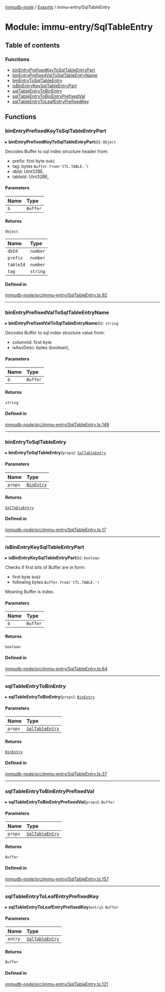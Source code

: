 [immudb-node](../README.md) / [Exports](../modules.md) / immu-entry/SqlTableEntry

# Module: immu-entry/SqlTableEntry

## Table of contents

### Functions

- [binEntryPrefixedKeyToSqlTableEntryPart](immu_entry_SqlTableEntry.md#binentryprefixedkeytosqltableentrypart)
- [binEntryPrefixedValToSqlTableEntryName](immu_entry_SqlTableEntry.md#binentryprefixedvaltosqltableentryname)
- [binEntryToSqlTableEntry](immu_entry_SqlTableEntry.md#binentrytosqltableentry)
- [isBinEntryKeySqlTableEntryPart](immu_entry_SqlTableEntry.md#isbinentrykeysqltableentrypart)
- [sqlTableEntryToBinEntry](immu_entry_SqlTableEntry.md#sqltableentrytobinentry)
- [sqlTableEntryToBinEntryPrefixedVal](immu_entry_SqlTableEntry.md#sqltableentrytobinentryprefixedval)
- [sqlTableEntryToLeafEntryPrefixedKey](immu_entry_SqlTableEntry.md#sqltableentrytoleafentryprefixedkey)

## Functions

### binEntryPrefixedKeyToSqlTableEntryPart

▸ **binEntryPrefixedKeyToSqlTableEntryPart**(`b`): `Object`

Decodes Buffer to sql index structure header from:
- prefix: first byte `0x02`
- tag: bytes `Buffer.from('CTL.TABLE.')`
- dbId: UInt32BE,
- tableId: UInt32BE,

#### Parameters

| Name | Type |
| :------ | :------ |
| `b` | `Buffer` |

#### Returns

`Object`

| Name | Type |
| :------ | :------ |
| `dbId` | `number` |
| `prefix` | `number` |
| `tableId` | `number` |
| `tag` | `string` |

#### Defined in

[immudb-node/src/immu-entry/SqlTableEntry.ts:92](https://github.com/codenotary/immudb-node/blob/fe12060/immudb-node/src/immu-entry/SqlTableEntry.ts#L92)

___

### binEntryPrefixedValToSqlTableEntryName

▸ **binEntryPrefixedValToSqlTableEntryName**(`b`): `string`

Decodes Buffer to sql index structure value from:
- columnId: first byte 
- isAscDesc: bytes (boolean),

#### Parameters

| Name | Type |
| :------ | :------ |
| `b` | `Buffer` |

#### Returns

`string`

#### Defined in

[immudb-node/src/immu-entry/SqlTableEntry.ts:149](https://github.com/codenotary/immudb-node/blob/fe12060/immudb-node/src/immu-entry/SqlTableEntry.ts#L149)

___

### binEntryToSqlTableEntry

▸ **binEntryToSqlTableEntry**(`props`): [`SqlTableEntry`](types_Entry.md#sqltableentry)

#### Parameters

| Name | Type |
| :------ | :------ |
| `props` | [`BinEntry`](types_Entry.md#binentry) |

#### Returns

[`SqlTableEntry`](types_Entry.md#sqltableentry)

#### Defined in

[immudb-node/src/immu-entry/SqlTableEntry.ts:17](https://github.com/codenotary/immudb-node/blob/fe12060/immudb-node/src/immu-entry/SqlTableEntry.ts#L17)

___

### isBinEntryKeySqlTableEntryPart

▸ **isBinEntryKeySqlTableEntryPart**(`b`): `boolean`

Checks if first bits of Buffer are in form:
- first byte `0x02`
- following bytes `Buffer.from('CTL.TABLE.')`

Meaning Buffer is index.

#### Parameters

| Name | Type |
| :------ | :------ |
| `b` | `Buffer` |

#### Returns

`boolean`

#### Defined in

[immudb-node/src/immu-entry/SqlTableEntry.ts:64](https://github.com/codenotary/immudb-node/blob/fe12060/immudb-node/src/immu-entry/SqlTableEntry.ts#L64)

___

### sqlTableEntryToBinEntry

▸ **sqlTableEntryToBinEntry**(`props`): [`BinEntry`](types_Entry.md#binentry)

#### Parameters

| Name | Type |
| :------ | :------ |
| `props` | [`SqlTableEntry`](types_Entry.md#sqltableentry) |

#### Returns

[`BinEntry`](types_Entry.md#binentry)

#### Defined in

[immudb-node/src/immu-entry/SqlTableEntry.ts:37](https://github.com/codenotary/immudb-node/blob/fe12060/immudb-node/src/immu-entry/SqlTableEntry.ts#L37)

___

### sqlTableEntryToBinEntryPrefixedVal

▸ **sqlTableEntryToBinEntryPrefixedVal**(`props`): `Buffer`

#### Parameters

| Name | Type |
| :------ | :------ |
| `props` | [`SqlTableEntry`](types_Entry.md#sqltableentry) |

#### Returns

`Buffer`

#### Defined in

[immudb-node/src/immu-entry/SqlTableEntry.ts:157](https://github.com/codenotary/immudb-node/blob/fe12060/immudb-node/src/immu-entry/SqlTableEntry.ts#L157)

___

### sqlTableEntryToLeafEntryPrefixedKey

▸ **sqlTableEntryToLeafEntryPrefixedKey**(`entry`): `Buffer`

#### Parameters

| Name | Type |
| :------ | :------ |
| `entry` | [`SqlTableEntry`](types_Entry.md#sqltableentry) |

#### Returns

`Buffer`

#### Defined in

[immudb-node/src/immu-entry/SqlTableEntry.ts:121](https://github.com/codenotary/immudb-node/blob/fe12060/immudb-node/src/immu-entry/SqlTableEntry.ts#L121)
